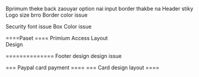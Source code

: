 <!-- Feedback  -->
Bprimum theke back zaouyar option nai
input border thakbe na
Header stiky
Logo size brro
Border color issue

Security font issue Box Color issue

====Paset ====
Primium Access Layout  
Design

==============
Footer design
design issue

=== Paypal card payment ====
=== Card design layout ====

